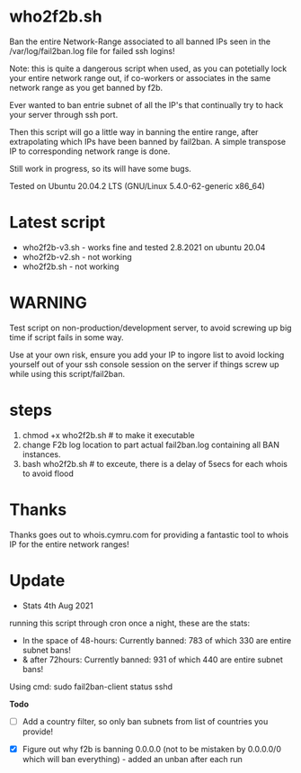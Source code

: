 # who2f2b.sh

Ban the entire Network-Range associated to all banned IPs seen in the /var/log/fail2ban.log file for failed ssh logins!

Note: this is quite a dangerous script when used, as you can potetially lock your entire network range out, if co-workers or associates in the same network range as you get banned by f2b.

Ever wanted to ban entrie subnet of all the IP's that continually try to hack your server through ssh port.

Then this script will go a little way in banning the entire range, after extrapolating which IPs have been banned by fail2ban.  A simple transpose IP to corresponding network range is done.

Still work in progress, so its will have some bugs.

Tested on Ubuntu 20.04.2 LTS (GNU/Linux 5.4.0-62-generic x86_64)

# Latest script
 - who2f2b-v3.sh - works fine and tested 2.8.2021 on ubuntu 20.04
 - who2f2b-v2.sh - not working
 - who2f2b.sh - not working
 
# WARNING

Test script on non-production/development server, to avoid screwing up big time if script fails in some way.

Use at your own risk, ensure you add your IP to ingore list to avoid locking yourself out of your ssh console session on the server if things screw up while using this script/fail2ban.

# steps

1. chmod +x who2f2b.sh # to make it executable
2. change F2b log location to part actual fail2ban.log containing all BAN instances.
3. bash who2f2b.sh # to exceute, there is a delay of 5secs for each whois to avoid flood

# Thanks

Thanks goes out to whois.cymru.com for providing a fantastic tool to whois IP for the entire network ranges!

# Update

- Stats 4th Aug 2021

 running this script through cron once a night, these are the stats:

 - In the space of 48-hours: Currently banned:	783 of which 330 are entire subnet bans!
 - & after 72hours: Currently banned:	931 of which 440 are entire subnet bans!

Using cmd: sudo fail2ban-client status sshd


**Todo**
- [ ] Add a country filter, so only ban subnets from list of countries you provide!
- [x] Figure out why f2b is banning 0.0.0.0 (not to be mistaken by 0.0.0.0/0 which will ban everything) - added an unban after each run

